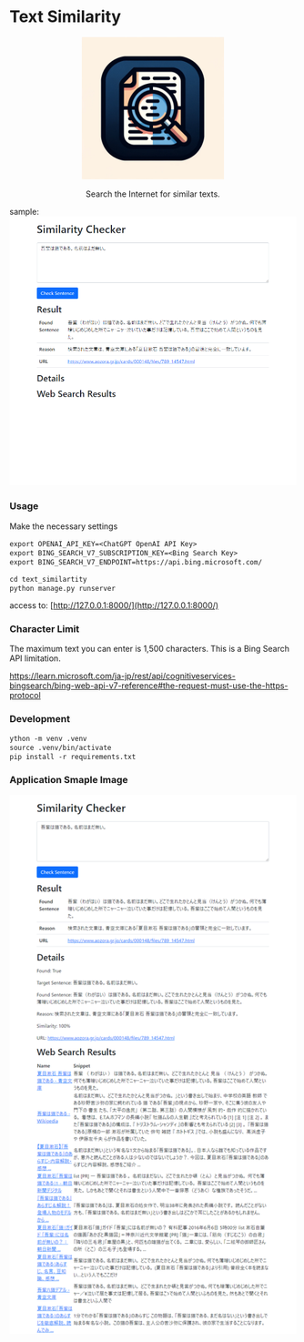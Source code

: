 # Text Similarity

<p align="center">
<img src="similarity_checker.png" alt="Slidev" height="250" width="250"/>
</p>


<p align="center">
Search the Internet for similar texts. 
</p>

sample:
![alt text](app_sample.png)

### Usage
Make the necessary settings
```
export OPENAI_API_KEY=<ChatGPT OpenAI API Key>
export BING_SEARCH_V7_SUBSCRIPTION_KEY=<Bing Search Key>
export BING_SEARCH_V7_ENDPOINT=https://api.bing.microsoft.com/
```

```
cd text_similartity
python manage.py runserver
```

access to: [http://127.0.0.1:8000/](http://127.0.0.1:8000/)

### Character Limit
The maximum text you can enter is 1,500 characters. This is a Bing Search API limitation.

https://learn.microsoft.com/ja-jp/rest/api/cognitiveservices-bingsearch/bing-web-api-v7-reference#the-request-must-use-the-https-protocol

### Development
```
ython -m venv .venv
source .venv/bin/activate
pip install -r requirements.txt 
```

### Application Smaple Image
![alt text](app_sample_expand_all.png)